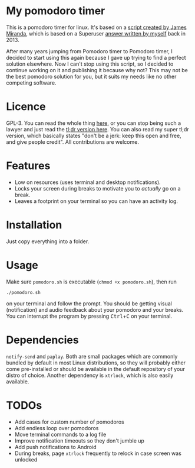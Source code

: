 # My pomodoro timer

This is a pomodoro timer for linux. It's based on a [script created by James Miranda](https://gist.github.com/jameswpm/2833c89b18fc3f571985779cbee0a2b8), which is based on a Superuser [answer written by myself](https://superuser.com/questions/224265/pomodoro-timer-for-linux/669811#669811) back in 2013.

After many years jumping from Pomodoro timer to Pomodoro timer, I decided to start using this again because I gave up trying to find a perfect solution elsewhere. Now I can't stop using this script, so I decided to continue working on it and publishing it because why not? This may not be the best pomodoro solution for you, but it suits my needs like no other competing software.

# Licence

GPL-3. You can read the whole thing [here](https://www.gnu.org/licenses/gpl-3.0.en.html), or you can stop being such a lawyer and just read the [tl;dr version here](https://tldrlegal.com/license/gnu-general-public-license-v3-(gpl-3)). You can also read my super tl;dr version, which basically states "don't be a jerk: keep this open and free, and give people credit". All contributions are welcome.

# Features

- Low on resources (uses terminal and desktop notifications).
- Locks your screen during breaks to motivate you to _actually_ go on a break.
- Leaves a footprint on your terminal so you can have an activity log.

# Installation

Just copy everything into a folder.

# Usage

Make sure `pomodoro.sh` is executable (`chmod +x pomodoro.sh`), then run

```
./pomodoro.sh
```

on your terminal and follow the prompt. You should be getting visual (notification) and audio feedback about your pomodoro and your breaks. You can interrupt the program by pressing <kbd>Ctrl</kbd>+<kbd>C</kbd> on your terminal.

# Dependencies

`notify-send` and `paplay`. Both are small packages which are commonly bundled by default in most Linux distributions, so they will probably either come pre-installed or should be available in the default repository of your distro of choice. Another dependency is `xtrlock`, which is also easily available.

# TODOs

- Add cases for custom number of pomodoros
- Add endless loop over pomodoros
- Move terminal commands to a log file
- Improve notification timeouts so they don't jumble up
- Add push notifications to Android
- During breaks, page `xtrlock` frequently to relock in case screen was unlocked
